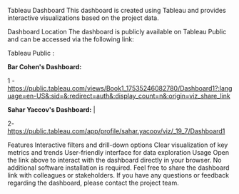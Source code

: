 Tableau Dashboard
This dashboard is created using Tableau and provides interactive visualizations based on the project data.

Dashboard Location
The dashboard is publicly available on Tableau Public and can be accessed via the following link:

Tableau Public : 

**Bar Cohen's Dashboard:** 

1 - https://public.tableau.com/views/Book1_17535246082780/Dashboard1?:language=en-US&:sid=&:redirect=auth&:display_count=n&:origin=viz_share_link

**Sahar Yaccov's Dashboard:** | 

2- https://public.tableau.com/app/profile/sahar.yacoov/viz/_19_7/Dashboard1

Features
Interactive filters and drill-down options
Clear visualization of key metrics and trends
User-friendly interface for data exploration
Usage
Open the link above to interact with the dashboard directly in your browser.
No additional software installation is required.
Feel free to share the dashboard link with colleagues or stakeholders.
If you have any questions or feedback regarding the dashboard, please contact the project team.


